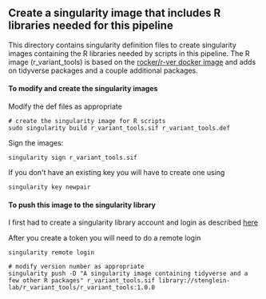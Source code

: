 ## Create a singularity image that includes R libraries needed for this pipeline

This directory contains singularity definition files to create singularity images containing the R libraries needed by scripts in this pipeline.  The R image (r_variant_tools) is based on the [rocker/r-ver docker image](https://hub.docker.com/r/rocker/r-ver) and adds on tidyverse packages and a couple additional packages.  

#### To modify and create the singularity images

Modify the def files as appropriate

```
# create the singularity image for R scripts
sudo singularity build r_variant_tools.sif r_variant_tools.def
```

Sign the images:
```
singularity sign r_variant_tools.sif
```

If you don't have an existing key you will have to create one using
```
singularity key newpair
```

#### To push this image to the singularity library 

I first had to create a singularity library account and login as described [here](https://sylabs.io/guides/latest/user-guide/cloud_library.html?highlight=push#overview)

After you create a token you will need to do a remote login
```
singularity remote login
```

```
# modify version number as appropriate
singularity push -D "A singularity image containing tidyverse and a few other R packages" r_variant_tools.sif library://stenglein-lab/r_variant_tools/r_variant_tools:1.0.0
```

